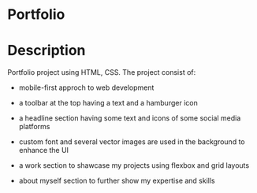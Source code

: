 # Portfolio

# Description

Portfolio project using HTML, CSS. The project consist of:

- mobile-first approch to web development

- a toolbar at the top having a text and a hamburger icon

- a headline section having some text and icons of some social media platforms

- custom font and several vector images are used in the background to enhance the UI

- a work section to shawcase my projects using flexbox and grid layouts

- about myself section to further show my expertise and skills
